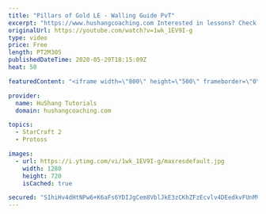 ```yaml
---
title: "Pillars of Gold LE - Walling Guide PvT"
excerpt: "https://www.hushangcoaching.com Interested in lessons? Check out the website for more information ------------------------------------------------------------------------------------------------------- Want to support HuShang Tutorials directly? Patreon is a website where you can contribute a monthly"
originalUrl: https://youtube.com/watch?v=1wk_1EV9I-g
type: video
price: Free
length: PT2M30S
publishedDateTime: 2020-05-29T18:15:09Z
heat: 50

featuredContent: "<iframe width=\"800\" height=\"500\" frameborder=\"0\" src=\"https://www.youtube.com/embed/1wk_1EV9I-g\" allow=\"accelerometer; autoplay; encrypted-media; gyroscope; picture-in-picture\" allowfullscreen></iframe>"

provider:
  name: HuShang Tutorials
  domain: hushangcoaching.com

topics:
  - StarCraft 2
  - Protoss

images:
  - url: https://i.ytimg.com/vi/1wk_1EV9I-g/maxresdefault.jpg
    width: 1280
    height: 720
    isCached: true

secured: "S1hiHv4dHtNPw6+K6aFs6YDIJgCem8VblJkE3zCKhZFzEcvlv4DEedkvFUnMVkopbcUjrfzKIRqtkwpFjquNOP6anHK+ZXT8+/ZJst3MplArqYSeKZ9T7t2/cDA2qvzXFHAhY1i6NZt6w58njvjmHl0YaDHfv15gYfzSIGqkmHguN+pmucfADkMS3ViGNbjg6r7Jx22Td2fq+VxUFAiClYWhRCThnGKuyn1Lmtt+dDAvO+tD2g9eUM4DFOoAw6L9/RvIm8J66/VL4GmihZMB2tdx1Cqoyc393cA3KUji/J4p4tXE4LoC1qrqyozg9ZizAEC9opFcAqjzenmlBCQP/ag4k0KSCPAMC3dsPoAy8F1TA6IFb0OUSUrtUu+MZv8o3EsooYta26aKyLaqivlawjlDJHGF9Qsm1/ctWQQ6QOc=;Qb0T76t5Z2ovX5OUJ5t+RA=="
---
```


